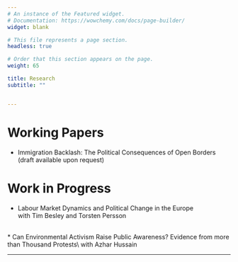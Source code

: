 ```yaml
---
# An instance of the Featured widget.
# Documentation: https://wowchemy.com/docs/page-builder/
widget: blank

# This file represents a page section.
headless: true

# Order that this section appears on the page.
weight: 65

title: Research
subtitle: ""


---
```

# Working Papers

* Immigration Backlash: The Political Consequences of Open Borders (draft available upon request)

# Work in Progress

* Labour Market Dynamics and Political Change in the Europe\
with Tim Besley and Torsten Persson
<br>
* Can Environmental Activism Raise Public Awareness? Evidence from more than Thousand
Protests\
with Azhar Hussain


---
